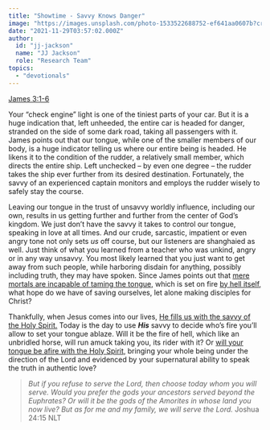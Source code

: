 ```yaml
---
title: "Showtime - Savvy Knows Danger"
image: "https://images.unsplash.com/photo-1533522688752-ef641aa0607b?crop=entropy&cs=srgb&fm=jpg&ixid=Mnw5NjYxfDB8MXxzZWFyY2h8MTB8fFRydXRofGVufDB8fHx8MTYxODIzNjM3Mw&ixlib=rb-1.2.1&q=85"
date: "2021-11-29T03:57:02.000Z"
author:
  id: "jj-jackson"
  name: "JJ Jackson"
  role: "Research Team"
topics:
  - "devotionals"
---
```

[James 3:1-6][1]

Your “check engine” light is one of the tiniest parts of your car. But it is a huge indication that, left unheeded, the entire car is headed for danger, stranded on the side of some dark road, taking all passengers with it. James points out that our tongue, while one of the smaller members of our body, is a huge indicator telling us where our entire being is headed. He likens it to the condition of the rudder, a relatively small member, which directs the entire ship. Left unchecked – by even one degree – the rudder takes the ship ever further from its desired destination. Fortunately, the savvy of an experienced captain monitors and employs the rudder wisely to safely stay the course.

Leaving our tongue in the trust of unsavvy worldly influence, including our own, results in us getting further and further from the center of God’s kingdom. We just don’t have the savvy it takes to control our tongue, speaking in love at all times. And our crude, sarcastic, impatient or even angry tone not only sets _us_ off course, but our listeners are shanghaied as well. Just think of what you learned from a teacher who was unkind, angry or in any way unsavvy. You most likely learned that you just want to get away from such people, while harboring disdain for anything, possibly including truth, they may have spoken. Since James points out that [mere mortals are incapable of taming the tongue,][2] which is set on fire [by hell itself,][3] what hope do we have of saving ourselves, let alone making disciples for Christ?

Thankfully, when Jesus comes into our lives, [He fills us with the savvy of the Holy Spirit.][4] Today is the day to use _**His**_ savvy to decide who’s fire you’ll allow to set your tongue ablaze. Will it be the fire of hell, which like an unbridled horse, will run amuck taking you, its rider with it? Or [will your tongue be afire with the Holy Spirit,][5] bringing your whole being under the direction of the Lord and evidenced by your supernatural ability to speak the truth in authentic love?

> _But if you refuse to serve the Lord, then choose today whom you will serve. Would you prefer the gods your ancestors served beyond the Euphrates? Or will it be the gods of the Amorites in whose land you now live? But as for me and my family, we will serve the Lord._ Joshua 24:15 NLT

[1]: https://www.biblegateway.com/passage/?search=James+3%3A1-6&version=NLT
[2]: https://biblehub.com/james/3-2.htm
[3]: https://biblehub.com/james/3-6.htm
[4]: https://biblehub.com/john/14-26.htm
[5]: https://www.biblegateway.com/passage/?search=Acts+2%3A3-4&version=NLT
